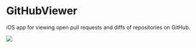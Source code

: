 # GitHubViewer
iOS app for viewing open pull requests and diffs of repositories on GitHub.

![]([preview.gif)
